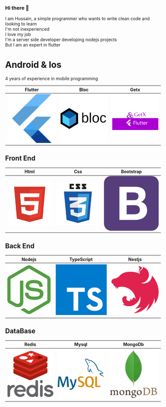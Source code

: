 ### Hi there 👋

I am Hussain, a simple programmer who wants to write clean code and looking to learn<br>
I'm not inexperienced<br>
I love my job<br>
I'm a server side developer developing nodejs projects<br>
But I am an expert in flutter

# Android & Ios

4 years of experience in mobile programming


|Flutter               |     Bloc               | Getx
| ---------------------- | ---------------------- |--------------------
| ![logo](https://github.com/Ho3einTahan/Ho3einTahan/blob/main/flutter.png?raw=true) | ![logo](https://github.com/Ho3einTahan/Ho3einTahan/blob/main/flutter-bloc.png?raw=true) | ![logo](https://github.com/Ho3einTahan/Ho3einTahan/blob/main/getx.png?raw=true)

## Front End

|Html               |     Css               | Bootstrap
| ---------------------- | ---------------------- |--------------------
| ![logo](https://github.com/Ho3einTahan/Ho3einTahan/blob/main/html.png?raw=true) | ![logo](https://github.com/Ho3einTahan/Ho3einTahan/blob/main/css.png?raw=true) | ![logo](https://github.com/Ho3einTahan/Ho3einTahan/blob/main/bootstrap.png?raw=true)

## Back End
|Nodejs               |     TypeScript               | Nestjs
| ---------------------- | ---------------------- |--------------------
| ![logo](https://github.com/Ho3einTahan/Ho3einTahan/blob/main/nodejs.png?raw=true) | ![logo](https://github.com/Ho3einTahan/Ho3einTahan/blob/main/ts.png?raw=true) | ![logo](https://github.com/Ho3einTahan/Ho3einTahan/blob/main/nest.png?raw=true)
## DataBase
|Redis               |     Mysql               | MongoDb
| ---------------------- | ---------------------- |--------------------
| ![logo](https://github.com/Ho3einTahan/Ho3einTahan/blob/main/redis.png?raw=true) | ![logo](https://github.com/Ho3einTahan/Ho3einTahan/blob/main/mysql.png?raw=true) | ![logo](https://github.com/Ho3einTahan/Ho3einTahan/blob/main/mongo-db.png?raw=true)
